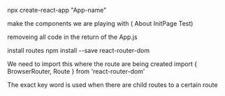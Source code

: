 npx create-react-app "App-name"

make the components we are playing with
( About InitPage Test)

removeing all code in the return of the App.js

install routes
npm install --save react-router-dom

We need to import this where the route are being created
import { BrowserRouter, Route } from 'react-router-dom'

The exact key word is used when there are child routes to a certain route
